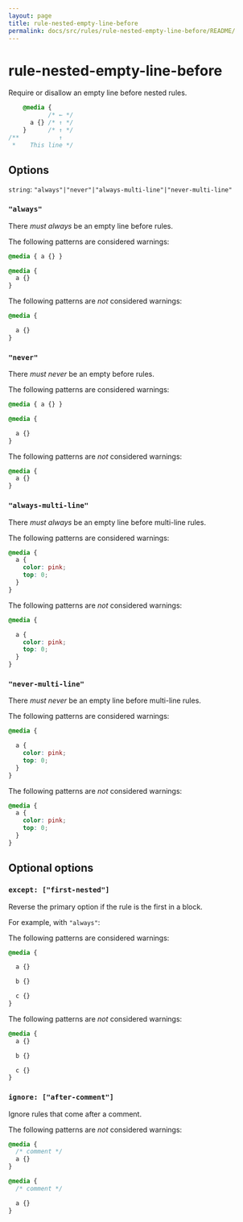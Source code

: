 ```yaml
---
layout: page
title: rule-nested-empty-line-before
permalink: docs/src/rules/rule-nested-empty-line-before/README/
---
```


# rule-nested-empty-line-before

Require or disallow an empty line before nested rules.

```css
    @media {
           /* ← */
      a {} /* ↑ */
    }      /* ↑ */
/**           ↑
 *    This line */
```

## Options

`string`: `"always"|"never"|"always-multi-line"|"never-multi-line"`

### `"always"`

There *must always* be an empty line before rules.

The following patterns are considered warnings:

```css
@media { a {} }
```

```css
@media {
  a {}
}
```

The following patterns are *not* considered warnings:

```css
@media {

  a {}
}
```

### `"never"`

There *must never* be an empty before rules.

The following patterns are considered warnings:

```css
@media { a {} }
```

```css
@media {

  a {}
}
```

The following patterns are *not* considered warnings:

```css
@media {
  a {}
}
```

### `"always-multi-line"`

There *must always* be an empty line before multi-line rules.

The following patterns are considered warnings:

```css
@media {
  a {
    color: pink;
    top: 0;
  }
}
```

The following patterns are *not* considered warnings:

```css
@media {

  a {
    color: pink;
    top: 0;
  }
}
```

### `"never-multi-line"`

There *must never* be an empty line before multi-line rules.

The following patterns are considered warnings:

```css
@media {

  a {
    color: pink;
    top: 0;
  }
}
```

The following patterns are *not* considered warnings:

```css
@media {
  a {
    color: pink;
    top: 0;
  }
}
```

## Optional options

### `except: ["first-nested"]`

Reverse the primary option if the rule is the first in a block.

For example, with `"always"`:

The following patterns are considered warnings:

```css
@media {

  a {}

  b {}

  c {}
}
```

The following patterns are *not* considered warnings:

```css
@media {
  a {}

  b {}

  c {}
}
```

### `ignore: ["after-comment"]`

Ignore rules that come after a comment.

The following patterns are *not* considered warnings:

```css
@media {
  /* comment */
  a {}
}
```

```css
@media {
  /* comment */

  a {}
}
```

